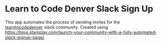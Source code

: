 # Learn to Code Denver Slack Sign Up

This app automates the process of sending invites for the [learntocodedenver](https://learntocodedenver.slack.com) slack community. Created using https://blog.stamplay.com/launch-your-community-with-a-fully-automated-slack-signup-page/.
